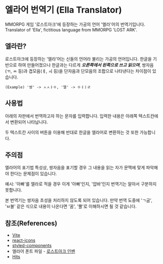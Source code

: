 # 엘라어 번역기 (Ella Translator)

MMORPG 게임 '로스트아크'에 등장하는 가공의 언어 '엘라'어의 번역기입니다.
Translator of 'Ella', fictitious language from MMORPG 'LOST ARK'.

## 엘라란?

로스트아크에 등장하는 '엘라'어는 신들의 언어라 불리는 가공의 언어입니다. 한글을 기반으로 하여 만들어졌으나 한글과는 다르게 **_오른쪽에서 왼쪽으로 쓰고 읽으며_**, 쌍자음(ㄲ, ㅆ 등)과 겹모음(ㅔ, ㅚ 등)을 단자음과 단모음의 조합으로 나타낸다는 차이점이 있습니다.

```
(Example) '쌍' -> ㅅㅅㅏㅇ, '엘' -> ㅇㅓㅣㄹ
```

## 사용법

아래의 자판에서 번역하고자 하는 문자를 입력합니다. 입력한 내용은 아래쪽 텍스트칸에서 변환되어 나타납니다.

두 텍스트칸 사이의 버튼을 이용해 반대로 한글을 엘라어로 변환하는 것 또한 가능합니다.

## 주의점

엘라어의 표기법 특성상, 쌍자음을 표기할 경우 그 내용을 읽는 자가 문맥에 맞게 파악해야 한다는 문제점이 있습니다.

예시: '아빠'를 엘라로 적을 경우 이게 '아빠'인지, '압바'인지 번역기는 알아서 구분하지 못합니다.

본 번역기는 쌍자음 초성을 처리하지 않도록 되어 있습니다. 만약 번역 도중에 'ㄱ굼', 'ㅂ불' 같은 식으로 내용이 나온다면 '꿈', '뿔'로 이해하시면 될 것 같습니다.

## 참조(References)

- [Vite](https://vitejs.dev/)
- [react-icons](https://github.com/react-icons/react-icons)
- [styled-components](https://styled-components.com/)
- 엘라어 폰트 파일 - [로스트아크 인벤](https://www.inven.co.kr/board/lostark/4811/4751346)
- [Hits](https://hits.seeyoufarm.com/)
